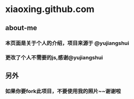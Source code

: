 # xiaoxing.github.com
## about-me
### 本页面是关于个人的介绍，项目来源于 @yujiangshui
### 更改了个人不需要的js,感谢@yujiangshui
## 另外
### 如果你要fork此项目，不要使用我的照片~~谢谢啦

